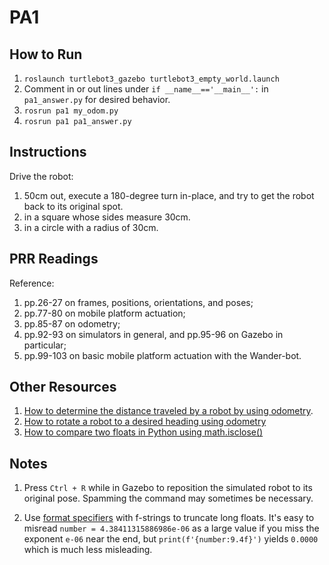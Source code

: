 # PA1

## How to Run

1. `roslaunch turtlebot3_gazebo turtlebot3_empty_world.launch`
2. Comment in or out lines under `if __name__=='__main__':` in `pa1_answer.py` for desired behavior.  
3. `rosrun pa1 my_odom.py`
3. `rosrun pa1 pa1_answer.py`

## Instructions

Drive the robot:
1. 50cm out, execute a 180-degree turn in-place, and try to get
the robot back to its original spot.
2. in a square whose sides measure 30cm.
3. in a circle with a radius of 30cm.

## PRR Readings

Reference:
1. pp.26-27 on frames, positions, orientations, and poses;
2. pp.77-80 on mobile platform actuation;
3. pp.85-87 on odometry;
4. pp.92-93 on simulators in general, and pp.95-96 on Gazebo in particular;
5. pp.99-103 on basic mobile platform actuation with the Wander-bot.

## Other Resources

1. [How to determine the distance traveled by a robot by using odometry](https://www.theconstruct.ai/ros-qa-195-how-to-know-if-robot-has-moved-one-meter-using-odometry/).
2. [How to rotate a robot to a desired heading using odometry](https://www.theconstruct.ai/ros-qa-135-how-to-rotate-a-robot-to-a-desired-heading-using-feedback-from-odometry)
3. [How to compare two floats in Python using math.isclose()](https://stackoverflow.com/questions/5595425/)


## Notes 

1. Press `Ctrl + R` while in Gazebo to reposition the simulated robot to its
original pose. Spamming the command may sometimes be necessary. 

2. Use [format specifiers](https://peps.python.org/pep-0498/#format-specifiers)
with f-strings to truncate long floats. It's easy to misread `number =
4.38411315886986e-06` as a large value if you miss the exponent `e-06` near the
end, but `print(f'{number:9.4f}')` yields `0.0000` which is much less
misleading.